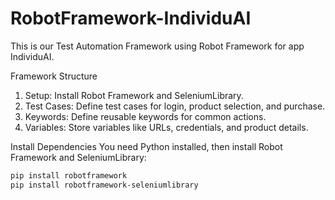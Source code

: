 # RobotFramework-IndividuAI
This is our Test Automation Framework using Robot Framework for app IndividuAI.


Framework Structure

1. Setup: Install Robot Framework and SeleniumLibrary.
2. Test Cases: Define test cases for login, product selection, and purchase.
3. Keywords: Define reusable keywords for common actions.
4. Variables: Store variables like URLs, credentials, and product details.

Install Dependencies
You need Python installed, then install Robot Framework and SeleniumLibrary:
```bash
pip install robotframework
pip install robotframework-seleniumlibrary
```

